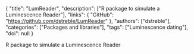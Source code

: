 {
  "title": "LumReader",
  "description": ["R package to simulate a Luminescence Reader"],
  "links": {
    "GitHub": "https://github.com/dstreble/LumReader"
  },
  "authors": ["dstreble"],
  "categories": ["Packages and libraries"],
  "tags": ["Luminescence dating"],
  "doi": null
}

<!-- Generated by csv2md.R – do not edit by hand -->

R package to simulate a Luminescence Reader
